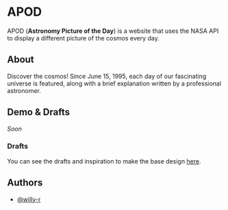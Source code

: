 # APOD

APOD (**Astronomy Picture of the Day**) is a website that uses the NASA API to display a different picture of the cosmos every day.


## About

Discover the cosmos! Since June 15, 1995, each day of our fascinating universe is featured, along with a brief explanation written by a professional astronomer.


## Demo & Drafts

*Soon*

### Drafts

You can see the drafts and inspiration to make the base design [here](images/drafts).


## Authors

- [@willy-r](https://www.github.com/willy-r)
